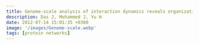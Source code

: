 ```yaml
---
title: Genome-scale analysis of interaction dynamics reveals organization of biological networks
description: Das J, Mohammed J, Yu H
date: 2012-07-14 15:01:35 +0300
image: '/images/Genome-scale.webp'
tags: [protein networks]
---
```


